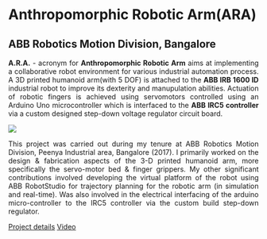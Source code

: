 

<h1 class="rsection"><b>Anthropomorphic Robotic Arm(ARA)</b></h1>

<h2><b>ABB Robotics Motion Division, Bangalore</b></h2>

<div class="container-fluid">
  <div class="row">
    <div class="col-md-12">
        <!-- <h3 class="rtitle"><b><a href="http://www.cense.iisc.ac.in/bharadwaj-amrutur" class="md-link">Anthropomorphic Robotic Arm(ARA)</a>.</b></h3> -->
        <p style="text-align:justify">
        <strong>A.R.A.</strong> - acronym for <strong>Anthropomorphic Robotic Arm</strong> aims at implementing a collaborative robot environment for various  industrial automation process. A 3D printed humanoid arm(with 5 DOF) is attached to the <strong>ABB IRB 1600 ID</strong> industrial robot to improve its dexterity and manupulation abilities. Actuation of robotic fingers is achieved using servomotors controlled using an Arduino Uno microcontroller which is interfaced to the <strong>ABB IRC5 controller</strong> via a custom designed step-down voltage regulator circuit board.
        </p>
        <img class="center" src="{{ site.github.url }}/media/abb.png" />
        <!-- <figcaption><font size="0.5">ARA robot at the ABB Robotics Motion Division, Bangalore.</font></figcaption> -->
        <p style="text-align:justify">
        This project was carried out during my tenure at ABB Robotics Motion Division, Peenya Industrial area, Bangalore (2017). I primarily worked on the design & fabrication aspects of the 3-D printed humanoid arm, more specifically the servo-motor bed & finger grippers. My other significant contributions involved developing the virtual platform of the robot using ABB RobotStudio for trajectory planning for the robotic arm (in simulation and real-time). Was also involved in the electrical interfacing of the arduino micro-controller to the IRC5 controller via the custom build step-down regulator. 
        </p>
        <a href="https://bit.ly/2r5CcPp" class="md-link btn-default btn rbtn">Project details</a>
        <a href="https://youtu.be/xqaQjo5hS6o" class="md-link btn-default btn rbtn">Video</a>
    </div>
  </div>
</div>
